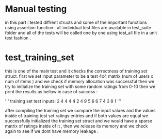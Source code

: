 # Manual testing

in this part i tested diffrent structs and some of the important functions using assertion function .
all individual test files are available in test_suite folder and all of the tests will be called one by one using test_all file in a unit test fashion .

# test_training_set
this is one of the main test and it checks the correctness of training set struct.
first we set input parameter to be a test 4x4 matrix (num of users x num of items ) and we check if memory allocation was successful then we try to initialize the training set with some random ratings from 0-10 then we print the results as bellow in case of success :

'''
training set test inputs: 
2 4 4 4 
4 2 4 9 
5 9 6 7 
4 3 9 1 
'''

after compiling the training set we compare the input values and the values inside of training test set ratings entries and if both values are equal we successfully initialized the training set struct and we would have a sparse matrix of ratings inside of it , then we release its memory and we check again to see if we dont have memory leakage .




